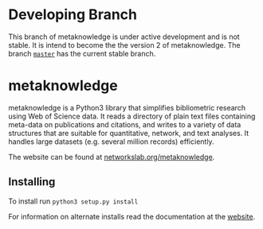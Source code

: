# Developing Branch

This branch of metaknowledge is under active development and is not stable. It is intend to become the  the version 2 of metaknowledge. The branch [`master`](https://github.com/networks-lab/metaknowledge) has the current stable branch.

# metaknowledge

metaknowledge is a Python3 library that simplifies bibliometric research using Web of Science data. It reads a directory of plain text files containing meta-data on publications and citations, and writes to a variety of data structures that are suitable for quantitative, network, and text analyses. It handles large datasets (e.g. several million records) efficiently.

The website can be found at [networkslab.org/metaknowledge](http://networkslab.org/metaknowledge/).

## Installing
To install run `python3 setup.py install`

For information on alternate installs read the documentation at the [website](http://networkslab.org/metaknowledge/installation/).
